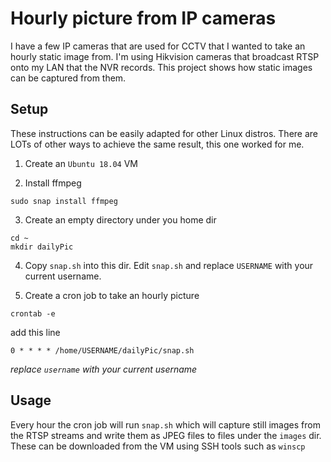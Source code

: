 # Hourly picture from IP cameras

I have a few IP cameras that are used for CCTV that I wanted to take an hourly static image from.  I'm using Hikvision cameras that broadcast RTSP onto my LAN that the NVR records.  This project shows how static images can be captured from them.



## Setup

These instructions can be easily adapted for other Linux distros.  There are LOTs of other ways to achieve the same result, this one worked for me.

1. Create an `Ubuntu 18.04` VM



2. Install ffmpeg 

```
sudo snap install ffmpeg
```



3. Create an empty directory under you home dir

```
cd ~
mkdir dailyPic
```



4. Copy `snap.sh` into this dir.  Edit `snap.sh` and replace `USERNAME` with your current username.



5. Create a cron job to take an hourly picture

```
crontab -e
```

add this line

```
0 * * * * /home/USERNAME/dailyPic/snap.sh
```

*replace `username` with your current username*



## Usage

Every hour the cron job will run `snap.sh` which will capture still images from the RTSP streams and write them as JPEG files to files under the `images` dir.  These can be downloaded from the VM using SSH tools such as `winscp`
